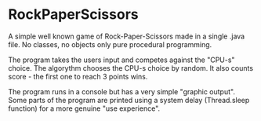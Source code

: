 # RockPaperScissors
A simple well known game of Rock-Paper-Scissors made in a single .java file. No classes, no objects only pure procedural programming.

The program takes the users input and competes against the "CPU-s" choice. The algorythm chooses the CPU-s choice by random.
It also counts score - the first one to reach 3 points wins.

The program runs in a console but has a very simple "graphic output". Some parts of the program are printed using a system delay (Thread.sleep function) for a more genuine "use experience".
